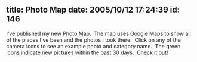 title: Photo Map
date: 2005/10/12 17:24:39
id: 146
---
I've published my new [Photo Map](PhotoMap.aspx).  The map uses Google Maps to show all of the places I've been and the photos I took there.  Click on any of the camera icons to see an example photo and category name.  The green icons indicate new pictures within the past 30 days.  [Check it out](PhotoMap.aspx)!